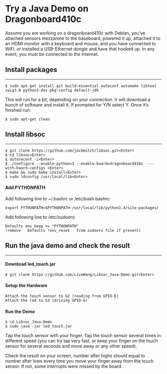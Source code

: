 # Try a Java Demo on Dragonboard410c


Assume you are working on a dragonboard410c with Debian, you’ve attached sensors mezzanine to the baseboard, powered it up, attached it to an HDMI monitor with a keyboard and mouse, and you have connected to WiFi, or installed a USB-Ethernet dongle and have that hooked up. In any event, you must be connected to the Internet.

## Install packages

---

    $ sudo apt-get install git build-essential autoconf automake libtool swig3.0 python3-dev pkg-config default-jdk

This will run for a bit, depending on your connection. It will download a bunch of software and install it. If prompted for Y/N select Y. Once it’s finished run:

    $ sudo apt-get clean


## Install libsoc

---

    $ git clone https://github.com/jackmitch/libsoc.git<Enter>
    $ cd libsoc<Enter>
    $ autoreconf -i<Enter>
    $ ./configure --enable-python=3 --enable-board=dragonboard410c ----with-board-configs <Enter>
    $ make && sudo make install<Enter>
    $ sudo ldconfig /usr/local/lib<Enter>

#### Add PYTHONPATH 

Add following line to ~/.bashrc or /etc/bash.bashrc: 

    export PYTHONPATH=$PYTHONPATH:/usr/local/lib/python3.4/site-packages/

Add following line to /etc/sudoers: 

    Defaults env_keep += "PYTHONPATH"
    (remove   Defaults !env_reset   from sudoers file if present)

## Run the java demo and check the result

---

#### Download led_touch.jar

    $ git clone https://github.com/LiveWang/Libsoc_Java-Demo.git<Enter>

#### Setup the Hardware

    Attach the touch sensor to G2 (reading from GPIO-E)
    Attach the led to G3 (driving GPIO-G)

#### Run the Demo

    $ cd Libsoc_Java-Demo
    $ sudo java -jar led_touch.jar

Tap the touch sensor with your finger. Tap the touch sensor several times in different speed (you can try tap very fast, or keep your finger on the touch sensor for several seconds and move away or any other speed).

Check the result on your screen, number after highs should equal to number after lows every time you move your finger away from the touch sensor. If not, some interrupts were missed by the board.



